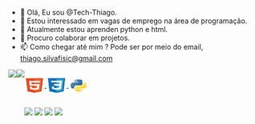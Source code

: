 - 👋 Olá, Eu sou @Tech-Thiago.
- 👀 Estou interessado em vagas de emprego na área de programação.
- 🌱 Atualmente estou aprenden python e html.
- 💞️ Procuro colaborar em projetos.
- 📫 Como chegar até mim ? Pode ser por meio do email, thiago.silvafisic@gmail.com

<div align="center">
  
  <a href="https://github.com/Tech-Thiago">
  <img align= "left" height="180em" src="https://github-readme-stats.vercel.app/api?username=Tech-Thiago&show_icons=true&theme=radical&include_all_commits=true&count_private=true"/>
  <img align= "left" height="180em" src="https://github-readme-stats.vercel.app/api/top-langs/?username=Tech-Thiago&layout=compact&langs_count=7&theme=radical"/>
   
    
</div>

  
<div style="display: inline_block"><br>
  
  <img align="center" alt="Thiago-HTML" height="30" width="40" src="https://raw.githubusercontent.com/devicons/devicon/master/icons/html5/html5-original.svg">
  <img align="center" alt="Thiago-CSS" height="30" width="40" src="https://raw.githubusercontent.com/devicons/devicon/master/icons/css3/css3-original.svg">
  <img align="center" alt="Thiago-Python" height="30" width="40" src="https://raw.githubusercontent.com/devicons/devicon/master/icons/python/python-original.svg">
  
</div>

##  
  
  
<div> 
  <a href="https://www.instagram.com/___thiagos/" target="_blank"><img src="https://img.shields.io/badge/-Instagram-%23E4405F?style=for-the-badge&logo=instagram&logoColor=white" target="_blank"></a>
  <a href = "mailto:thiago.silvafisic@gmail.com"><img src="https://img.shields.io/badge/-Gmail-%23333?style=for-the-badge&logo=gmail&logoColor=white" target="_blank"></a>
  <a href="https://www.linkedin.com/in/thiago-silva-08bba419a/" target="_blank"><img src="https://img.shields.io/badge/-LinkedIn-%230077B5?style=for-the-badge&logo=linkedin&logoColor=white" target="_blank"></a> 
  <a href="https://open.spotify.com/user/4fa1xajp7gw558g05wdp7cmr5?si=828cad6f0aed4cab" target="_blank"><img src="https://img.shields.io/badge/Spotify-1ED760?&style=for-the-badge&logo=spotify&logoColor=white" target="_blank"></a> 
  
</div>
  
